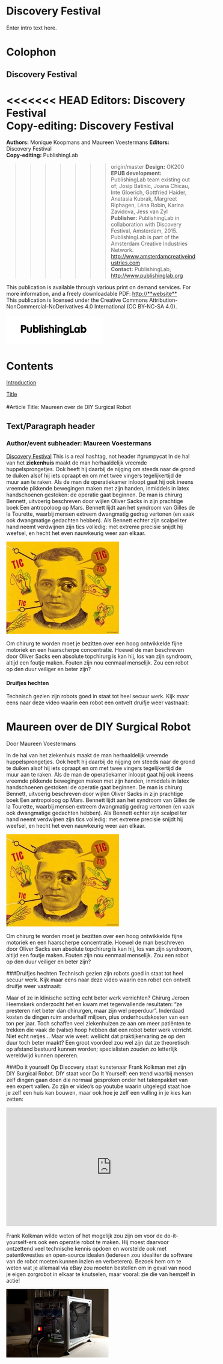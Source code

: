 
# Discovery Festival

Enter intro text here.


# Colophon

## Discovery Festival


<<<<<<< HEAD
**Editors:** <!-- to be added --> Discovery Festival <br>
**Copy-editing:** <!-- to be added --> Discovery Festival<br/>
=======
**Authors:** Monique Koopmans and Maureen Voestermans
**Editors:** Discovery Festival<br/>
**Copy-editing:** PublishingLab <br/>

>>>>>>> origin/master
**Design:** OK200<br/>
**EPUB development:** PublishingLab team existing out of; Josip Batinic, Joana Chicau, Inte Gloerich, Gottfried Haider, Anatasia Kubrak, Margreet Riphagen, Léna Robin, Karina Zavidova, Jess van Zyl<br/>
**Publisher:** PublishingLab in collaboration with Discovery Festival, Amsterdam, 2015. PublishingLab is part of the Amsterdam Creative Industries Network. <http://www.amsterdamcreativeindustries.com><br/> 
**Contact:** PublishingLab, <http://www.publishinglab.org><br/>

This publication is available through various print on demand services. For more information, and a freely downloadable PDF:
<http://**website**><br/>
This publication is licensed under the Creative Commons Attribution-NonCommercial-NoDerivatives 4.0 International (CC BY-NC-SA 4.0).<br/><br/>
![](imgs/logos/logo_publishinglab.png)


# Contents

<a href="ch004.xhtml">Introduction</a><br/>

<a href="ch005.xhtml">Title</a><br/>
<br/>
#Article Title: Maureen over de DIY Surgical Robot

## Text/Paragraph header

### Author/event subheader: Maureen Voestermans

<!--body text has no tags-->
[Discovery Festival](http://www.discoveryfestival.nl/)
This is a real hashtag, not header \#grumpycat
In de hal van het **ziekenhuis** maakt de man herhaaldelijk vreemde huppelsprongetjes. Ook heeft hij daarbij de nijging om steeds naar de grond te duiken alsof hij iets opraapt en om met twee vingers tegelijkertijd de muur aan te raken. Als de man de operatiekamer inloopt gaat hij ook ineens vreemde pikkende bewegingen maken met zijn handen, inmiddels in latex handschoenen gestoken: de operatie gaat beginnen. De man is chirurg Bennett, uitvoerig beschreven door wijlen Oliver Sacks in zijn prachtige boek Een antropoloog op Mars. Bennett lijdt aan het syndroom van Gilles de la Tourette, waarbij mensen extreem dwangmatig gedrag vertonen (en vaak ook dwangmatige gedachten hebben). Als Bennett echter zijn scalpel ter hand neemt verdwijnen zijn tics volledig: met extreme precisie snijdt hij weefsel, en hecht het even nauwkeurig weer aan elkaar.

![**Bold Caption title** + photographer name](imgs/example.jpg "Caption title, photographer name")

Om chirurg te worden moet je bezitten over een hoog ontwikkelde fijne motoriek en een haarscherpe concentratie. Hoewel de man beschreven door Oliver Sacks een absolute topchirurg is kan hij, los van zijn syndroom, altijd een foutje maken. Fouten zijn nou eenmaal menselijk. Zou een robot op den duur veiliger en beter zijn?

#### Druifjes hechten
Technisch gezien zijn robots goed in staat tot heel secuur werk. Kijk maar eens naar deze video waarin een robot een ontvelt druifje weer vastnaait:
# Maureen over de DIY Surgical Robot

Door Maureen Voestermans

In de hal van het ziekenhuis maakt de man herhaaldelijk vreemde huppelsprongetjes. Ook heeft hij daarbij de nijging om steeds naar de grond te duiken alsof hij iets opraapt en om met twee vingers tegelijkertijd de muur aan te raken. Als de man de operatiekamer inloopt gaat hij ook ineens vreemde pikkende bewegingen maken met zijn handen, inmiddels in latex handschoenen gestoken: de operatie gaat beginnen. De man is chirurg Bennett, uitvoerig beschreven door wijlen Oliver Sacks in zijn prachtige boek Een antropoloog op Mars. Bennett lijdt aan het syndroom van Gilles de la Tourette, waarbij mensen extreem dwangmatig gedrag vertonen (en vaak ook dwangmatige gedachten hebben). Als Bennett echter zijn scalpel ter hand neemt verdwijnen zijn tics volledig: met extreme precisie snijdt hij weefsel, en hecht het even nauwkeurig weer aan elkaar.

![Giles](imgs/example.jpg "Giles")

Om chirurg te worden moet je bezitten over een hoog ontwikkelde fijne motoriek en een haarscherpe concentratie. Hoewel de man beschreven door Oliver Sacks een absolute topchirurg is kan hij, los van zijn syndroom, altijd een foutje maken. Fouten zijn nou eenmaal menselijk. Zou een robot op den duur veiliger en beter zijn?

###Druifjes hechten
Technisch gezien zijn robots goed in staat tot heel secuur werk. Kijk maar eens naar deze video waarin een robot een ontvelt druifje weer vastnaait:


Maar of ze in klinische setting echt beter werk verrichten? Chirurg Jeroen Heemskerk onderzocht het en kwam met tegenvallende resultaten: “ze presteren niet beter dan chirurgen, maar zijn wel peperduur”. Inderdaad kosten de dingen ruim anderhalf miljoen, plus onderhoudskosten van een ton per jaar. Toch schaffen veel ziekenhuizen ze aan om meer patiënten te trekken die vaak de (valse) hoop hebben dat een robot beter werk verricht. Niet echt netjes… Maar wie weet: wellicht dat praktijkervaring ze op den duur toch beter maakt? Een groot voordeel zou wel zijn dat ze theoretisch op afstand bestuurd kunnen worden; specialisten zouden zo letterlijk wereldwijd kunnen opereren.

###Do it yourself
Op Discovery staat kunstenaar Frank Kolkman met zijn DIY Surgical Robot. DIY staat voor Do It Yourself: een trend waarbij mensen zelf dingen gaan doen die normaal gesproken onder het takenpakket van een expert vallen. Zo zijn er video’s op youtube waarin uitgelegd staat hoe je zelf een huis kan bouwen, maar ook hoe je zelf een vulling in je kies kan zetten:

<iframe width="560" height="315" src="https://www.youtube.com/embed/2GC8RxLnbio" frameborder="0" allowfullscreen="1"></iframe>


Frank Kolkman wilde weten of het mogelijk zou zijn om voor de do-it-yourself-ers ook een operatie robot te maken. Hij moest daarvoor ontzettend veel technische kennis opdoen en worstelde ook met patentkwesties en open-source idealen (iedereen zou idealiter de software van de robot moeten kunnen inzien en verbeteren). Bezoek hem om te weten wat je allemaal via eBay zou moeten bestellen om in geval van nood je eigen zorgrobot in elkaar te knutselen, maar vooral: zie die van hemzelf in actie!

![](imgs/surgerypirate-272x182.jpg)



